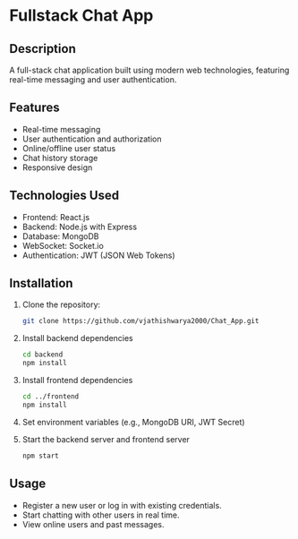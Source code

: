# Fullstack Chat App

## Description
A full-stack chat application built using modern web technologies, featuring real-time messaging and user authentication.

## Features
- Real-time messaging
- User authentication and authorization
- Online/offline user status
- Chat history storage
- Responsive design

## Technologies Used
- Frontend: React.js
- Backend: Node.js with Express
- Database: MongoDB
- WebSocket: Socket.io
- Authentication: JWT (JSON Web Tokens)

## Installation
1. Clone the repository:
   ```bash
   git clone https://github.com/vjathishwarya2000/Chat_App.git
   
2. Install backend dependencies
    ```bash
    cd backend
    npm install

3. Install frontend dependencies
    ```bash
    cd ../frontend
    npm install

4. Set environment variables (e.g., MongoDB URI, JWT Secret)

5. Start the backend server and frontend server
    ```bash
    npm start


## Usage

- Register a new user or log in with existing credentials.
- Start chatting with other users in real time.
- View online users and past messages.

